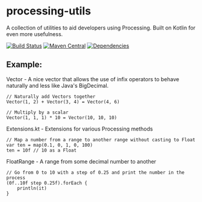 # processing-utils
A collection of utilities to aid developers using Processing. Built on Kotlin for even more usefulness.

[![Build Status](https://travis-ci.org/GiantTreeLP/processing-utils.svg?branch=master)](https://travis-ci.org/GiantTreeLP/processing-utils)
[![Maven Central](https://maven-badges.herokuapp.com/maven-central/com.github.gianttreelp/gtlp-processing-utils/badge.svg)](https://maven-badges.herokuapp.com/maven-central/com.github.gianttreelp/gtlp-processing-utils)
[![Dependencies](https://app.updateimpact.com/badge/831936721338896384/processing-utils.svg?config=test)](https://app.updateimpact.com/latest/831936721338896384/processing-utils)
                            
Example:  
-----
Vector - A nice vector that allows the use of infix operators to behave naturally and less like Java's BigDecimal.

    // Naturally add Vectors together
    Vector(1, 2) + Vector(3, 4) = Vector(4, 6)
    
    // Multiply by a scalar
    Vector(1, 1, 1) * 10 = Vector(10, 10, 10)
    
Extensions.kt - Extensions for various Processing methods

    // Map a number from a range to another range without casting to Float
    var ten = map(0.1, 0, 1, 0, 100)
    ten = 10f // 10 as a Float

FloatRange - A range from some decimal number to another

    // Go from 0 to 10 with a step of 0.25 and print the number in the process
    (0f..10f step 0.25f).forEach {
        println(it)
    }